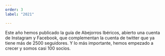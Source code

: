 ```yaml
---
order: 3
label: "2021"

---
```

Este año hemos publicado la guía de Abejorros Ibéricos, abierto una cuenta de Instagram y Facebook, que complementan la cuenta de twitter que ya tiene más de 2500 seguidores. Y lo más importante, hemos empezado a crecer y somos casi 100 socios. 